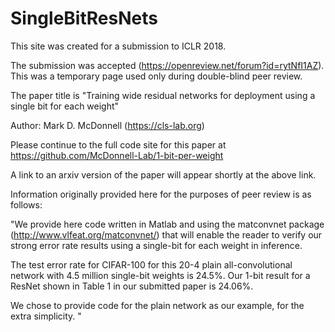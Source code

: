 # SingleBitResNets

This site was created for a submission to ICLR 2018.

The submission was accepted (https://openreview.net/forum?id=rytNfI1AZ). This was a temporary page used only during double-blind peer review.

The paper title is "Training wide residual networks for deployment using a single bit for each weight"

Author: Mark D. McDonnell (https://cls-lab.org)

Please continue to the full code site for this paper at https://github.com/McDonnell-Lab/1-bit-per-weight

A link to an arxiv version of the paper will appear shortly at the above link.

Information originally provided here for the purposes of peer review is as follows:

"We provide here code written in Matlab and using the matconvnet package (http://www.vlfeat.org/matconvnet/) that will enable the reader to verify our strong error rate results using a single-bit for each weight in inference.

The test error rate for CIFAR-100 for this 20-4 plain all-convolutional network with 4.5 million single-bit weights is 24.5%. Our 1-bit result for a ResNet shown in Table 1 in our submitted paper is 24.06%. 

We chose to provide code for the plain network as our example, for the extra simplicity.
"
